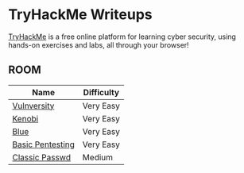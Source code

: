 # TryHackMe Writeups

[TryHackMe][1] is a free online platform for learning cyber security, using hands-on exercises and labs, all through your browser!

## ROOM

|	Name                                   | Difficulty   |
| -------------------------------------- | -------------|
| [Vulnversity][2]                       | Very Easy    |
| [Kenobi][3]                            | Very Easy    |
| [Blue][4]                              | Very Easy    |
| [Basic Pentesting][5]                  | Very Easy    |
| [Classic Passwd][6]                    | Medium       |

[1]: https://tryhackme.com/
[2]: ./vulnversity
[3]: ./kenobi
[4]: ./blue
[5]: ./basic_pentesting
[6]: ./classic_passwd
